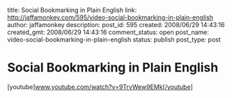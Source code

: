 title: Social Bookmarking in Plain English
link: http://jaffamonkey.com/595/video-social-bookmarking-in-plain-english
author: jaffamonkey
description: 
post_id: 595
created: 2008/06/29 14:43:16
created_gmt: 2008/06/29 14:43:16
comment_status: open
post_name: video-social-bookmarking-in-plain-english
status: publish
post_type: post

# Social Bookmarking in Plain English

[youtube]www.youtube.com/watch?v=9TrvWew9EMk[/youtube]